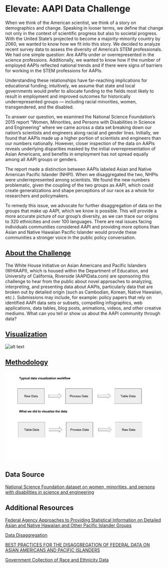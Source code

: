 # Elevate: AAPI Data Challenge 

When we think of the American scientist, we think of a story on demographics and change. Speaking in looser terms, we define that change not only in the context of scientific progress but also to societal progress. With the United State’s projected to become a majority-minority country by 2060, we wanted to know how we fit into this story. We decided to analyze recent survey data to assess the diversity of America’s STEM professionals. We had one simple question: Are AAPIs under or overrepresented in the science professions. Additionally, we wanted to know how if the number of employed AAPIs reflected national trends and if there were signs of barriers for working in the STEM professions for AAPIs. 

Understanding these relationships have far-reaching implications for educational funding; intuitively, we assume that state and local governments would prefer to allocate funding to the fields most likely to result in employment and improved outcomes for historically underrepresented groups — including racial minorities, women, transgendered, and the disabled. 

To answer our question, we examined the National Science Foundation’s 2015 report “Women, Minorities, and Persons with Disabilities in Science and Engineering” where we came across a data set breaking down our nation’s scientists and engineers along racial and gender lines. Initially, we found that AAPIs made up a higher portion of scientists and engineers than our numbers nationally. However, closer inspection of the data on AAPIs reveals underlying disparities masked by the initial overrepresentation of Asian Americans, and benefits in employment has not spread equally among all AAPI groups or genders. 

The report made a distinction between AAPIs labeled Asian and Native American Pacific Islander (NHPI). When we disaggregated the two, NHPIs were underrepresented among scientists. We found the new numbers problematic, given the coupling of the two groups as AAPI, which could create generalizations and shape perceptions of our race as a whole for researchers and policymakers. 

To remedy this issue, we advocate for further disaggregation of data on the groups that make up AAPI, which we know is possible. This will provide a more accurate picture of our group’s diversity, as we can trace our origins to 320 ethnicities and over 100 languages. There are real issues facing individuals communities considered AAPI and providing more options than Asian and Native Hawaiian Pacific Islander would provide these communities a stronger voice in the public policy conversation. 


## [About the Challenge](http://sites.ed.gov/aapi/elevate-aapi-data-challenge/)

The White House Initiative on Asian Americans and Pacific Islanders (WHIAAPI), which is housed within the Department of Education, and University of California, Riverside (AAPIData.com) are sponsoring this challenge to hear from the public about novel approaches to analyzing, interpreting, and presenting data about AAPIs, particularly data that are broken out by detailed origin (such as Cambodian, Korean, Native Hawaiian, etc.).  Submissions may include, for example: policy papers that rely on identified AAPI data sets or subsets, compelling infographics, web applications, data tables, blog posts, animations, videos, and other creative mediums. What can you tell or show us about the AAPI community through data?

## [Visualization](https://kvn219.github.io/elevate/)

![alt text](https://github.com/kvn219/elevate/blob/gh-pages/chart.gif)

## [Methodology](https://github.com/kvn219/elevate/blob/gh-pages/process_data.ipynb)

![alt text](https://github.com/kvn219/elevate/blob/gh-pages/workflow.jpg)

## Data Source
[National Science Foundation dataset on women, minorities, and persons with disabilities in science and engineering](http://1.usa.gov/19pfJSl)

## Additional Resources

[Federal Agency Approaches to Providing Statistical Information on Detailed Asian and Native Hawaiian and Other Pacific Islander Groups](https://www.whitehouse.gov/sites/default/files/docs/omb_spwp_on_detailed_race_groups_final_8-7-12.pdf)

[Data Disaggregation](http://sites.ed.gov/aapi/aapi-data-disaggregation/)

[BEST PRACTICES FOR THE DISAGGREGATION OF FEDERAL DATA ON ASIAN AMERICANS AND PACIFIC ISLANDERS](http://sites.ed.gov/aapi/files/2013/03/WHIAAPI-Best-Practices-for-Disaggregation-of-Federal-Data-on-AAPIs.pdf)

[Government Collection of Race and Ethnicity Data](https://www.americanprogress.org/issues/race/news/2015/02/06/103605/infographic-government-collection-of-race-and-ethnicity-data/)
